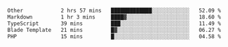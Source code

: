 <!--START_SECTION:waka-->

```txt
Other            2 hrs 57 mins   █████████████░░░░░░░░░░░░   52.09 %
Markdown         1 hr 3 mins     ████▓░░░░░░░░░░░░░░░░░░░░   18.60 %
TypeScript       39 mins         ███░░░░░░░░░░░░░░░░░░░░░░   11.49 %
Blade Template   21 mins         █▓░░░░░░░░░░░░░░░░░░░░░░░   06.27 %
PHP              15 mins         █░░░░░░░░░░░░░░░░░░░░░░░░   04.58 %
```

<!--END_SECTION:waka-->